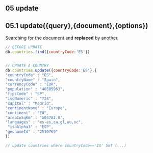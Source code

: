 ## 05 update

## 05.1 update({query},{document},{options})

Searching for the document and **replaced** by another.

```javascript
// BEFORE UPDATE
db.countries.find({countryCode:'ES'})


// UPDATE A COUNTRY
db.countries.update({countryCode:'ES'},{
"countryCode" : "ES",
"countryName" : "Spain",
"currencyCode" : "EUR",
"population" : "46505963",
"fipsCode" : "SP",
"isoNumeric" : "724",
"capital" : "Madrid",
"continentName" : "Europe",
"continent" : "EU",
"areaInSqKm" : "504782.0",
"languages" : "es-es,ca,gl,eu,oc",
 "isoAlpha3" : "ESP",
"geonameId" : "2510769"
})

// update countries where countryCode=='IS' SET (...)


```
